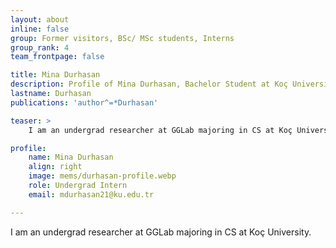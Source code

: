 ```yaml
---
layout: about
inline: false
group: Former visitors, BSc/ MSc students, Interns
group_rank: 4
team_frontpage: false

title: Mina Durhasan
description: Profile of Mina Durhasan, Bachelor Student at Koç University.
lastname: Durhasan
publications: 'author^=*Durhasan'

teaser: >
    I am an undergrad researcher at GGLab majoring in CS at Koç University.

profile:
    name: Mina Durhasan
    align: right
    image: mems/durhasan-profile.webp
    role: Undergrad Intern
    email: mdurhasan21@ku.edu.tr

---
```


I am an undergrad researcher at GGLab majoring in CS at Koç University.
